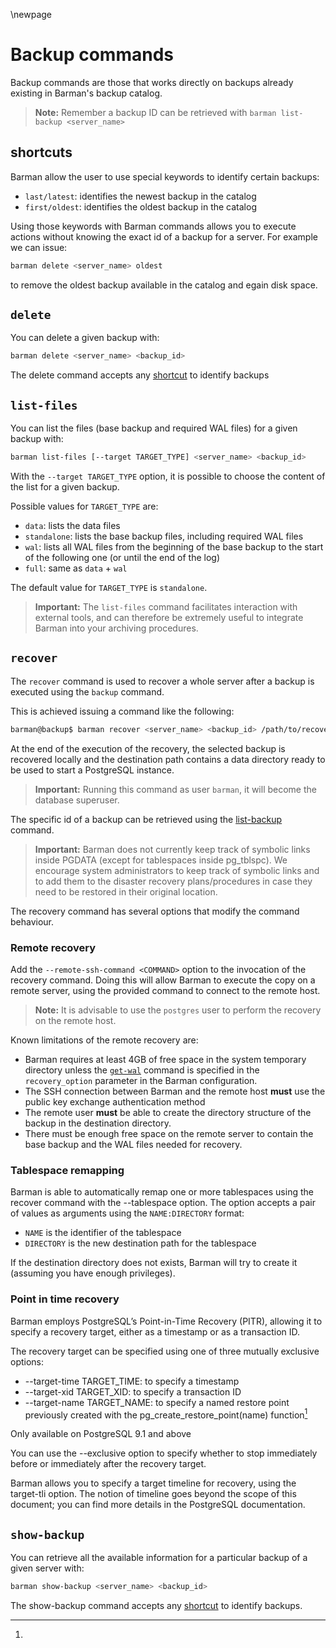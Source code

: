 \newpage

# Backup commands

Backup commands are those that works directly on backups already existing in
Barman's backup catalog.

> **Note:**
> Remember a backup ID can be retrieved with `barman list-backup
> <server_name>`

## shortcuts

Barman allow the user to use special keywords to identify certain backups:

* `last/latest`: identifies the newest backup in the catalog
* `first/oldest`: identifies the oldest backup in the catalog

Using those keywords with Barman commands allows you to execute actions
without knowing the exact id of a backup for a server.
For example we can issue:

``` bash
barman delete <server_name> oldest
```

to remove the oldest backup available in the catalog and egain disk space.

## `delete`

You can delete a given backup with:

``` bash
barman delete <server_name> <backup_id>
```

The delete command accepts any [shortcut](#shortcuts) to identify backups

## `list-files`

You can list the files (base backup and required WAL files) for a
given backup with:

``` bash
barman list-files [--target TARGET_TYPE] <server_name> <backup_id>
```

With the `--target TARGET_TYPE` option, it is possible to choose the
content of the list for a given backup.

Possible values for `TARGET_TYPE` are:

- `data`: lists the data files
- `standalone`: lists the base backup files, including required WAL
  files
- `wal`: lists all WAL files from the beginning of the base backup to
  the start of the following one (or until the end of the log)
- `full`: same as `data` + `wal`

The default value for `TARGET_TYPE` is `standalone`.

> **Important:**
> The `list-files` command facilitates interaction with external
> tools, and can therefore be extremely useful to integrate
> Barman into your archiving procedures.

## `recover`

The `recover` command is used to recover a whole server after
a backup is executed using the `backup` command.

This is achieved issuing a command like the following:

```bash
barman@backup$ barman recover <server_name> <backup_id> /path/to/recover/dir
```

At the end of the execution of the recovery, the selected backup is recovered
locally and the destination path contains a data directory ready to be used
to start a PostgreSQL instance.

> **Important:**
> Running this command as user `barman`, it will become the database superuser.

The specific id of a backup can be retrieved using the [list-backup](#list-backup)
command.

> **Important:**
> Barman does not currently keep track of symbolic links inside PGDATA
> (except for tablespaces inside pg_tblspc). We encourage
> system administrators to keep track of symbolic links and to add them
> to the disaster recovery plans/procedures in case they need to be restored
> in their original location.

The recovery command has several options that modify the command behaviour.

### Remote recovery

Add the `--remote-ssh-command <COMMAND>` option to the invocation
of the recovery command. Doing this will allow Barman to execute
the copy on a remote server, using the provided command to connect
to the remote host.

> **Note:**
> It is advisable to use the `postgres` user to perform
> the recovery on the remote host.

Known limitations of the remote recovery are:

* Barman requires at least 4GB of free space in the system temporary directory
  unless the [`get-wal`](#get-wal) command is specified
  in the `recovery_option` parameter in the Barman configuration.
* The SSH connection between Barman and the remote host **must** use the
  public key exchange authentication method
* The remote user **must** be able to create the directory structure
  of the backup in the destination directory.
* There must be enough free space on the remote server
  to contain the base backup and the WAL files needed for recovery.

### Tablespace remapping

Barman is able to automatically remap one or more tablespaces using
the recover command with the --tablespace option.
The option accepts a pair of values as arguments using the
`NAME:DIRECTORY` format:

* `NAME` is the identifier of the tablespace
* `DIRECTORY` is the new destination path for the tablespace

If the destination directory does not exists,
Barman will try to create it (assuming you have enough privileges).

### Point in time recovery

Barman employs PostgreSQL’s Point-in-Time Recovery (PITR),
allowing it to specify a recovery target, either as a timestamp
or as a transaction ID.

The recovery target can be specified using one of
three mutually exclusive options:

* --target-time TARGET_TIME: to specify a timestamp
* --target-xid TARGET_XID: to specify a transaction ID
* --target-name TARGET_NAME: to specify a named restore point
  previously created with the pg_create_restore_point(name)
  function[^TARGET_NAME]

[^TARGET_NAME]:
  Only available on PostgreSQL 9.1 and above

You can use the --exclusive option to specify whether to stop immediately
before or immediately after the recovery target.

Barman allows you to specify a target timeline for recovery,
using the target-tli option. The notion of timeline goes beyond the scope of
this document; you can find more details in the PostgreSQL documentation.

## `show-backup`

You can retrieve all the available information for a particular backup of
a given server with:

``` bash
barman show-backup <server_name> <backup_id>
```

The show-backup command accepts any [shortcut](#shortcuts) to identify backups.

